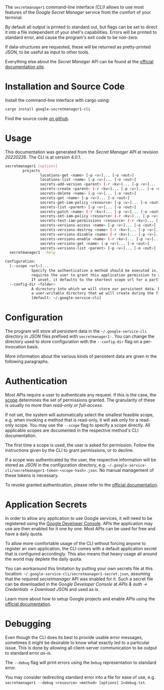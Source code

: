 <!---
DO NOT EDIT !
This file was generated automatically from 'src/generator/templates/cli/README.md.mako'
DO NOT EDIT !
-->
The `secretmanager1` command-line interface *(CLI)* allows to use most features of the *Google Secret Manager* service from the comfort of your terminal.

By default all output is printed to standard out, but flags can be set to direct it into a file independent of your shell's
capabilities. Errors will be printed to standard error, and cause the program's exit code to be non-zero.

If data-structures are requested, these will be returned as pretty-printed JSON, to be useful as input to other tools.

Everything else about the *Secret Manager* API can be found at the
[official documentation site](https://cloud.google.com/secret-manager/).

# Installation and Source Code

Install the command-line interface with cargo using:

```bash
cargo install google-secretmanager1-cli
```

Find the source code [on github](https://github.com/Byron/google-apis-rs/tree/main/gen/secretmanager1-cli).

# Usage

This documentation was generated from the *Secret Manager* API at revision *20220226*. The CLI is at version *4.0.1*.

```bash
secretmanager1 [options]
        projects
                locations-get <name> [-p <v>]... [-o <out>]
                locations-list <name> [-p <v>]... [-o <out>]
                secrets-add-version <parent> (-r <kv>)... [-p <v>]... [-o <out>]
                secrets-create <parent> (-r <kv>)... [-p <v>]... [-o <out>]
                secrets-delete <name> [-p <v>]... [-o <out>]
                secrets-get <name> [-p <v>]... [-o <out>]
                secrets-get-iam-policy <resource> [-p <v>]... [-o <out>]
                secrets-list <parent> [-p <v>]... [-o <out>]
                secrets-patch <name> (-r <kv>)... [-p <v>]... [-o <out>]
                secrets-set-iam-policy <resource> (-r <kv>)... [-p <v>]... [-o <out>]
                secrets-test-iam-permissions <resource> (-r <kv>)... [-p <v>]... [-o <out>]
                secrets-versions-access <name> [-p <v>]... [-o <out>]
                secrets-versions-destroy <name> (-r <kv>)... [-p <v>]... [-o <out>]
                secrets-versions-disable <name> (-r <kv>)... [-p <v>]... [-o <out>]
                secrets-versions-enable <name> (-r <kv>)... [-p <v>]... [-o <out>]
                secrets-versions-get <name> [-p <v>]... [-o <out>]
                secrets-versions-list <parent> [-p <v>]... [-o <out>]
  secretmanager1 --help

Configuration:
  [--scope <url>]...
            Specify the authentication a method should be executed in. Each scope
            requires the user to grant this application permission to use it.
            If unset, it defaults to the shortest scope url for a particular method.
  --config-dir <folder>
            A directory into which we will store our persistent data. Defaults to
            a user-writable directory that we will create during the first invocation.
            [default: ~/.google-service-cli]

```

# Configuration

The program will store all persistent data in the `~/.google-service-cli` directory in *JSON* files prefixed with `secretmanager1-`.  You can change the directory used to store configuration with the `--config-dir` flag on a per-invocation basis.

More information about the various kinds of persistent data are given in the following paragraphs.

# Authentication

Most APIs require a user to authenticate any request. If this is the case, the [scope][scopes] determines the 
set of permissions granted. The granularity of these is usually no more than *read-only* or *full-access*.

If not set, the system will automatically select the smallest feasible scope, e.g. when invoking a
method that is read-only, it will ask only for a read-only scope. 
You may use the `--scope` flag to specify a scope directly. 
All applicable scopes are documented in the respective method's CLI documentation.

The first time a scope is used, the user is asked for permission. Follow the instructions given 
by the CLI to grant permissions, or to decline.

If a scope was authenticated by the user, the respective information will be stored as *JSON* in the configuration
directory, e.g. `~/.google-service-cli/secretmanager1-token-<scope-hash>.json`. No manual management of these tokens
is necessary.

To revoke granted authentication, please refer to the [official documentation][revoke-access].

# Application Secrets

In order to allow any application to use Google services, it will need to be registered using the 
[Google Developer Console][google-dev-console]. APIs the application may use are then enabled for it
one by one. Most APIs can be used for free and have a daily quota.

To allow more comfortable usage of the CLI without forcing anyone to register an own application, the CLI
comes with a default application secret that is configured accordingly. This also means that heavy usage
all around the world may deplete the daily quota.

You can workaround this limitation by putting your own secrets file at this location: 
`~/.google-service-cli/secretmanager1-secret.json`, assuming that the required *secretmanager* API 
was enabled for it. Such a secret file can be downloaded in the *Google Developer Console* at 
*APIs & auth -> Credentials -> Download JSON* and used as is.

Learn more about how to setup Google projects and enable APIs using the [official documentation][google-project-new].


# Debugging

Even though the CLI does its best to provide usable error messages, sometimes it might be desirable to know
what exactly led to a particular issue. This is done by allowing all client-server communication to be 
output to standard error *as-is*.

The `--debug` flag will print errors using the `Debug` representation to standard error.

You may consider redirecting standard error into a file for ease of use, e.g. `secretmanager1 --debug <resource> <method> [options] 2>debug.txt`.


[scopes]: https://developers.google.com/+/api/oauth#scopes
[revoke-access]: http://webapps.stackexchange.com/a/30849
[google-dev-console]: https://console.developers.google.com/
[google-project-new]: https://developers.google.com/console/help/new/

